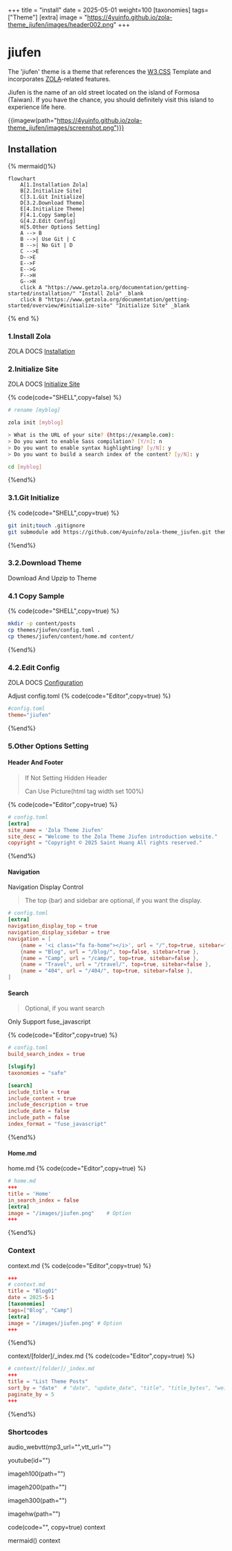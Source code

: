 +++
title = "install"
date = 2025-05-01
weight=100
[taxonomies]
tags=["Theme"]
[extra]
image = "https://4yuinfo.github.io/zola-theme_jiufen/images/header002.png"
+++

# jiufen
The 'jiufen' theme is a theme that references the [W3.CSS](https://www.w3schools.com/w3css/)
Template and incorporates [ZOLA](https://www.getzola.org/)-related features.

Jiufen is the name of an old street located on the island of Formosa (Taiwan).
If you have the chance, you should definitely visit this island to experience life here.

{{imagew(path="https://4yuinfo.github.io/zola-theme_jiufen/images/screenshot.png")}}

## Installation
{% mermaid()%}
```mermaid
flowchart
    A[1.Installation Zola]
    B[2.Initialize Site]
    C[3.1.Git Initialize]
    D[3.2.Download Theme]
    E[4.Initialize Theme]
    F[4.1.Copy Sample]
    G[4.2.Edit Config]
    H[5.Other Options Setting]
    A --> B
    B -->| Use Git | C
    B -->| No Git | D
    C -->E
    D-->E
    E-->F
    E-->G
    F-->H
    G-->H
    click A "https://www.getzola.org/documentation/getting-started/installation/" "Install Zola" _blank
    click B "https://www.getzola.org/documentation/getting-started/overview/#initialize-site" "Initialize Site" _blank
```
{% end %}

### 1.Install Zola
ZOLA DOCS [Installation](https://www.getzola.org/documentation/getting-started/installation/)

### 2.Initialize Site
ZOLA DOCS [Initialize Site](https://www.getzola.org/documentation/getting-started/overview/#initialize-site)

{% code(code="SHELL",copy=false) %}
```sh
# rename [myblog]

zola init [myblog]

> What is the URL of your site? (https://example.com):
> Do you want to enable Sass compilation? [Y/n]: n
> Do you want to enable syntax highlighting? [y/N]: y
> Do you want to build a search index of the content? [y/N]: y

cd [myblog]
```
{%end%}

### 3.1.Git Initialize

{% code(code="SHELL",copy=true) %}
```sh
git init;touch .gitignore
git submodule add https://github.com/4yuinfo/zola-theme_jiufen.git themes/jiufen
```
{%end%}

### 3.2.Download Theme
Download And Upzip to Theme

### 4.1 Copy Sample

{% code(code="SHELL",copy=true) %}
```sh
mkdir -p content/posts
cp themes/jiufen/config.toml .
cp themes/jiufen/content/home.md content/
```
{%end%}

### 4.2.Edit Config
ZOLA DOCS [Configuration](https://www.getzola.org/documentation/getting-started/configuration/)

Adjust config.toml
{% code(code="Editor",copy=true) %}
```toml
#config.toml
theme="jiufen"
```
{%end%}

### 5.Other Options Setting

#### Header And Footer

> If Not Setting Hidden Header
>
> Can Use Picture(html tag width set 100%)

{% code(code="Editor",copy=true) %}
```toml
# config.toml
[extra]
site_name = 'Zola Theme Jiufen'
site_desc = "Welcome to the Zola Theme Jiufen introduction website."
copyright = "Copyright © 2025 Saint Huang All rights reserved."
```
{%end%}

#### Navigation

Navigation Display Control

> The top (bar) and sidebar are optional, if you want the display.

```toml
# config.toml
[extra]
navigation_display_top = true
navigation_display_sidebar = true
navigation = [
    {name = '<i class="fa fa-home"></i>', url = "/",top=true, sitebar=false },
    {name = "Blog", url = "/blog/", top=false, sitebar=true },
    {name = "Camp", url = "/camp/", top=true, sitebar=false },
    {name = "Travel", url = "/travel/", top=true, sitebar=false },
    {name = "404", url = "/404/", top=true, sitebar=false },
]
```

#### Search

> Optional, if you want search

Only Support fuse_javascript

{% code(code="Editor",copy=true) %}
```toml
# config.toml
build_search_index = true

[slugify]
taxonomies = "safe"

[search]
include_title = true
include_content = true
include_description = true
include_date = false
include_path = false
index_format = "fuse_javascript"
```
{%end%}

#### Home.md

home.md
{% code(code="Editor",copy=true) %}
```toml
# home.md
+++
title = 'Home'
in_search_index = false
[extra]
image = "/images/jiufen.png"    # Option
+++
```
{%end%}

### Context
context.md
{% code(code="Editor",copy=true) %}
```toml
+++
# context.md
title = "Blog01"
date = 2025-5-1
[taxonomies]
tags=["Blog", "Camp"]
[extra]
image = "/images/jiufen.png" # Option
+++
```
{%end%}

context/[folder]/_index.md
{% code(code="Editor",copy=true) %}
```toml
# context/[folder]/_index.md
+++
title = "List Theme Posts"
sort_by = "date"  # "date", "update_date", "title", "title_bytes", "weight", "slug"
paginate_by = 5
+++
```
{%end%}

### Shortcodes

audio_webvtt(mp3_url="",vtt_url="")

youtube(id="")

imageh100(path="")

imageh200(path="")

imageh300(path="")

imagehw(path="")

code(code="", copy=true)
    context

mermaid()
    context